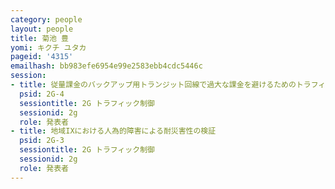 ```yaml
---
category: people
layout: people
title: 菊池 豊
yomi: キクチ ユタカ
pageid: '4315'
emailhash: bb983efe6954e99e2583ebb4cdc5446c
session:
- title: 従量課金のバックアップ用トランジット回線で過大な課金を避けるためのトラフィック制御の手法
  psid: 2G-4
  sessiontitle: 2G トラフィック制御
  sessionid: 2g
  role: 発表者
- title: 地域IXにおける人為的障害による耐災害性の検証
  psid: 2G-3
  sessiontitle: 2G トラフィック制御
  sessionid: 2g
  role: 発表者
---
```

